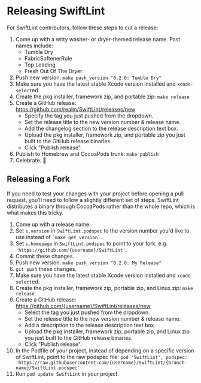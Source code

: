 # Releasing SwiftLint

For SwiftLint contributors, follow these steps to cut a release:

1. Come up with a witty washer- or dryer-themed release name. Past names include:
    * Tumble Dry
    * FabricSoftenerRule
    * Top Loading
    * Fresh Out Of The Dryer
2. Push new version: `make push_version "0.2.0: Tumble Dry"`
3. Make sure you have the latest stable Xcode version installed and
  `xcode-select`ed.
4. Create the pkg installer, framework zip, and portable zip: `make release`
5. Create a GitHub release: https://github.com/realm/SwiftLint/releases/new
    * Specify the tag you just pushed from the dropdown.
    * Set the release title to the new version number & release name.
    * Add the changelog section to the release description text box.
    * Upload the pkg installer, framework zip, and portable zip you just built
      to the GitHub release binaries.
    * Click "Publish release".
6. Publish to Homebrew and CocoaPods trunk: `make publish`
7. Celebrate. :tada:

## Releasing a Fork

If you need to test your changes with your project before opening a pull request,
you'll need to follow a slightly different set of steps. SwiftLint distributes a
binary through CocoaPods rather than the whole repo, which is what makes this
tricky.

1. Come up with a release name.
1. Set `s.version` in `SwiftLint.podspec` to the version number you'd like to use
   instead of `` `make get_version` ``.
1. Set `s.homepage` in `SwiftLint.podspec` to point to your fork, e.g.
   `'https://github.com/{username}/SwiftLint'`.
1. Commit these changes.
1. Push new version: `make push_version "0.2.0: My Release"`
1. `git push` these changes.
1. Make sure you have the latest stable Xcode version installed and
   `xcode-select`ed.
1. Create the pkg installer, framework zip, portable zip, and Linux zip:
   `make release`
1. Create a GitHub release: https://github.com/{username}/SwiftLint/releases/new
    * Select the tag you just pushed from the dropdown.
    * Set the release title to the new version number & release name.
    * Add a description to the release description text box.
    * Upload the pkg installer, framework zip, portable zip, and Linux zip you
      just built to the GitHub release binaries.
    * Click "Publish release".
 1. In the Podfile of your project, instead of depending on a specific version of
    SwiftLint, point to the raw podspec file:
    `pod 'SwiftLint', podspec: 'https://raw.githubusercontent.com/{username}/SwiftLint/{branch-name}/SwiftLint.podspec'`
 1. Run `pod update SwiftLint` in your project.
